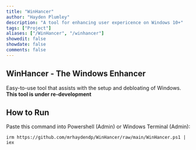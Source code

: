 ```yaml
---
title: "WinHancer"
author: "Hayden Plumley"
description: "A tool for enhancing user expericence on Windows 10+"
tags: ["Project"]
aliases: ["/WinHancer", "/winhancer"]
showedit: false
showdate: false
comments: false
---
```


## WinHancer - The Windows Enhancer
Easy-to-use tool that assists with the setup and debloating of Windows. **This tool is under re-development**

## How to Run
Paste this command into Powershell (Admin) or Windows Terminal (Admin):
```
irm https://github.com/mrhaydendp/WinHancer/raw/main/WinHancer.ps1 | iex
```